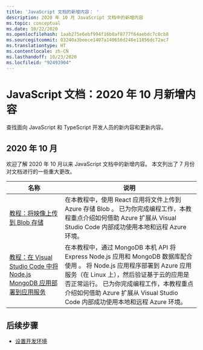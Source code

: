 ```yaml
---
title: 'JavaScript 文档的新增内容： '
description: 2020 年 10 月 JavaScript 文档中的新增内容
ms.topic: conceptual
ms.date: 10/22/2020
ms.openlocfilehash: 1aab275e6ebf994f16b0af8777f64aebdc7c0cb8
ms.sourcegitcommit: 03240a3beece1407a140656d246e11856dc72ac7
ms.translationtype: HT
ms.contentlocale: zh-CN
ms.lasthandoff: 10/23/2020
ms.locfileid: "92493904"
---
```

# <a name="javascript-docs-whats-new-for-october-2020"></a>JavaScript 文档：2020 年 10 月新增内容

查找面向 JavaScript 和 TypeScript 开发人员的新内容和更新内容。

## <a name="2020-october"></a>2020 年 10 月

欢迎了解 2020 年 10 月以来 JavaScript 文档中的新增内容。 本文列出了 7 月份对文档进行的一些重大更改。

|名称|说明|
|--|--|
|[教程：将映像上传到 Blob 存储](/azure/developer/javascript/tutorial/browser-file-upload?preview=tutorialFeedback)|在本教程中，使用 React 应用将文件上传到 Azure 存储 Blob 。 已为你完成编程工作，本教程重点介绍如何借助 Azure 扩展从 Visual Studio Code 内部成功使用本地和远程 Azure 环境。|
|[教程：在 Visual Studio Code 中将 Node.js MongoDB 应用部署到应用服务](/azure/developer/javascript/tutorial/web-app-mongodb?preview=tutorialFeedback)|在本教程中，通过 MongoDB 本机 API 将 Express Node.js 应用和 MongoDB 数据库配合使用 。 将 Node.js 应用程序部署到 Azure 应用服务（在 Linux 上），然后验证基于云的应用是否正常运行。 已为你完成编程工作，本教程重点介绍如何借助 Azure 扩展从 Visual Studio Code 内部成功使用本地和远程 Azure 环境。|

## <a name="next-step"></a>后续步骤

* [设置开发环境](/azure/developer/javascript/core/configure-local-development-environment)
